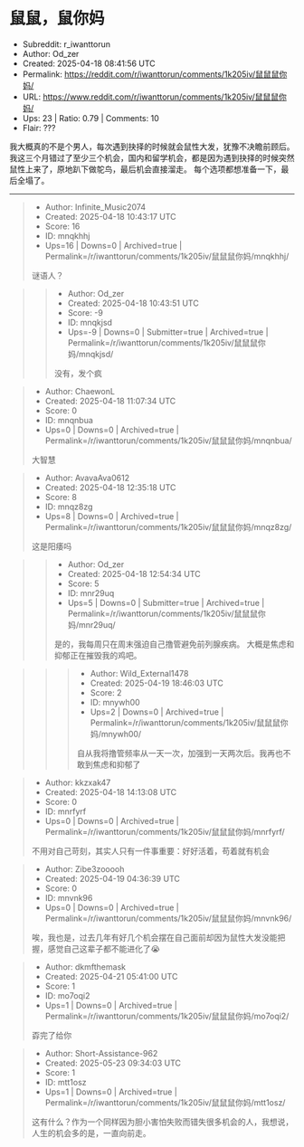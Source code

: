 # 鼠鼠，鼠你妈

- Subreddit: r_iwanttorun
- Author: Od_zer
- Created: 2025-04-18 08:41:56 UTC
- Permalink: https://reddit.com/r/iwanttorun/comments/1k205iv/鼠鼠鼠你妈/
- URL: https://www.reddit.com/r/iwanttorun/comments/1k205iv/鼠鼠鼠你妈/
- Ups: 23 | Ratio: 0.79 | Comments: 10
- Flair: ???


我大概真的不是个男人，每次遇到抉择的时候就会鼠性大发，犹豫不决瞻前顾后。
我这三个月错过了至少三个机会，国内和留学机会，都是因为遇到抉择的时候突然鼠性上来了，原地趴下做鸵鸟，最后机会直接溜走。
每个选项都想准备一下，最后全塌了。


---

> - Author: Infinite_Music2074
> - Created: 2025-04-18 10:43:17 UTC
> - Score: 16
> - ID: mnqkhhj
> - Ups=16 | Downs=0 | Archived=true | Permalink=/r/iwanttorun/comments/1k205iv/鼠鼠鼠你妈/mnqkhhj/
>
> 谜语人？

>> - Author: Od_zer
>> - Created: 2025-04-18 10:43:51 UTC
>> - Score: -9
>> - ID: mnqkjsd
>> - Ups=-9 | Downs=0 | Submitter=true | Archived=true | Permalink=/r/iwanttorun/comments/1k205iv/鼠鼠鼠你妈/mnqkjsd/
>>
>> 没有，发个疯

> - Author: ChaewonL
> - Created: 2025-04-18 11:07:34 UTC
> - Score: 0
> - ID: mnqnbua
> - Ups=0 | Downs=0 | Archived=true | Permalink=/r/iwanttorun/comments/1k205iv/鼠鼠鼠你妈/mnqnbua/
>
> 大智慧

> - Author: AvavaAva0612
> - Created: 2025-04-18 12:35:18 UTC
> - Score: 8
> - ID: mnqz8zg
> - Ups=8 | Downs=0 | Archived=true | Permalink=/r/iwanttorun/comments/1k205iv/鼠鼠鼠你妈/mnqz8zg/
>
> 这是阳痿吗

>> - Author: Od_zer
>> - Created: 2025-04-18 12:54:34 UTC
>> - Score: 5
>> - ID: mnr29uq
>> - Ups=5 | Downs=0 | Submitter=true | Archived=true | Permalink=/r/iwanttorun/comments/1k205iv/鼠鼠鼠你妈/mnr29uq/
>>
>> 是的，我每周只在周末强迫自己撸管避免前列腺疾病。
>> 大概是焦虑和抑郁正在摧毁我的鸡吧。

>>> - Author: Wild_External1478
>>> - Created: 2025-04-19 18:46:03 UTC
>>> - Score: 2
>>> - ID: mnywh00
>>> - Ups=2 | Downs=0 | Archived=true | Permalink=/r/iwanttorun/comments/1k205iv/鼠鼠鼠你妈/mnywh00/
>>>
>>> 自从我将撸管频率从一天一次，加强到一天两次后。我再也不敢到焦虑和抑郁了

> - Author: kkzxak47
> - Created: 2025-04-18 14:13:08 UTC
> - Score: 0
> - ID: mnrfyrf
> - Ups=0 | Downs=0 | Archived=true | Permalink=/r/iwanttorun/comments/1k205iv/鼠鼠鼠你妈/mnrfyrf/
>
> 不用对自己苛刻，其实人只有一件事重要：好好活着，苟着就有机会

> - Author: Zibe3zooooh
> - Created: 2025-04-19 04:36:39 UTC
> - Score: 0
> - ID: mnvnk96
> - Ups=0 | Downs=0 | Archived=true | Permalink=/r/iwanttorun/comments/1k205iv/鼠鼠鼠你妈/mnvnk96/
>
> 唉，我也是，过去几年有好几个机会摆在自己面前却因为鼠性大发没能把握，感觉自己这辈子都不能进化了😭

> - Author: dkmfthemask
> - Created: 2025-04-21 05:41:00 UTC
> - Score: 1
> - ID: mo7oqi2
> - Ups=1 | Downs=0 | Archived=true | Permalink=/r/iwanttorun/comments/1k205iv/鼠鼠鼠你妈/mo7oqi2/
>
> 孬完了给你

> - Author: Short-Assistance-962
> - Created: 2025-05-23 09:34:03 UTC
> - Score: 1
> - ID: mtt1osz
> - Ups=1 | Downs=0 | Archived=true | Permalink=/r/iwanttorun/comments/1k205iv/鼠鼠鼠你妈/mtt1osz/
>
> 这有什么？作为一个同样因为胆小害怕失败而错失很多机会的人，我想说，人生的机会多的是，一直向前走。
